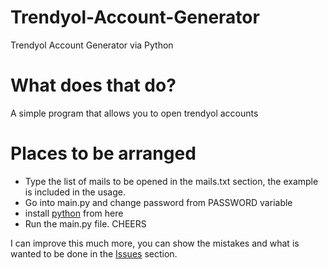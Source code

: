 # Trendyol-Account-Generator
Trendyol Account Generator via Python

# What does that do?
A simple program that allows you to open trendyol accounts


# Places to be arranged

- Type the list of mails to be opened in the mails.txt section, the example is included in the usage.
- Go into main.py and change password from PASSWORD variable
- install [python] from here
- Run the main.py file. CHEERS

I can improve this much more, you can show the mistakes and what is wanted to be done in the [Issues] section.

[Issues]: https://github.com/Andromeda606/Trendyol-Account-Generator/issues
[python]: https://www.python.org/downloads/
